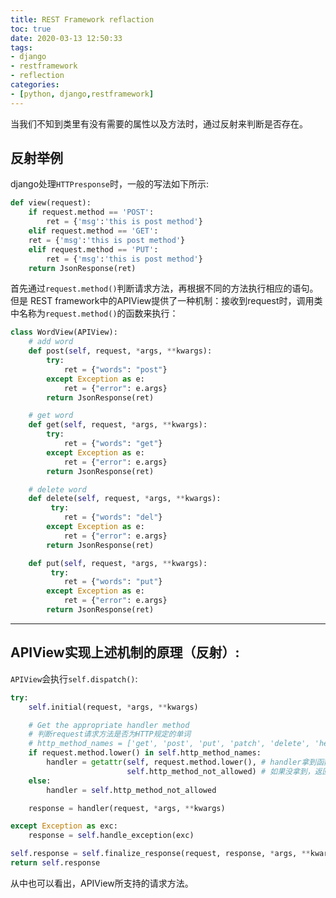 ```yaml
---
title: REST Framework reflaction
toc: true
date: 2020-03-13 12:50:33
tags:
- django
- restframework
- reflection
categories:
- [python, django,restframework]
---
```

当我们不知到类里有没有需要的属性以及方法时，通过反射来判断是否存在。
<!-- more -->
## 反射举例
django处理`HTTPresponse`时，一般的写法如下所示:
```python
def view(request):
    if request.method == 'POST':
        ret = {'msg':'this is post method'}
    elif request.method == 'GET':
	ret = {'msg':'this is post method'}
    elif request.method == 'PUT':
        ret = {'msg':'this is post method'}
    return JsonResponse(ret)
```
首先通过`request.method()`判断请求方法，再根据不同的方法执行相应的语句。
但是 REST framework中的APIView提供了一种机制：接收到request时，调用类中名称为`request.method()`的函数来执行：
```python
class WordView(APIView):
    # add word
    def post(self, request, *args, **kwargs):
        try:
            ret = {"words": "post"}
        except Exception as e:
            ret = {"error": e.args}
        return JsonResponse(ret)

    # get word
    def get(self, request, *args, **kwargs):
        try:
            ret = {"words": "get"}
        except Exception as e:
            ret = {"error": e.args}
        return JsonResponse(ret)

    # delete word
    def delete(self, request, *args, **kwargs):
         try:
            ret = {"words": "del"}
        except Exception as e:
            ret = {"error": e.args}
        return JsonResponse(ret)

    def put(self, request, *args, **kwargs):
         try:
            ret = {"words": "put"}
        except Exception as e:
            ret = {"error": e.args}
        return JsonResponse(ret)
```
---
## APIView实现上述机制的原理（反射）:
`APIView`会执行`self.dispatch()`:
```python dispatch部分源码
try:
    self.initial(request, *args, **kwargs)

    # Get the appropriate handler method
    # 判断request请求方法是否为HTTP规定的单词
    # http_method_names = ['get', 'post', 'put', 'patch', 'delete', 'head', 'options', 'trace']
    if request.method.lower() in self.http_method_names: 
        handler = getattr(self, request.method.lower(), # handler拿到函数名与请求方法名称一致的函数
                          self.http_method_not_allowed) # 如果没拿到，返回http_method_not_allowed 状态码为405
    else:
        handler = self.http_method_not_allowed

    response = handler(request, *args, **kwargs)

except Exception as exc:
    response = self.handle_exception(exc)

self.response = self.finalize_response(request, response, *args, **kwargs)
return self.response
```
从中也可以看出，APIView所支持的请求方法。

